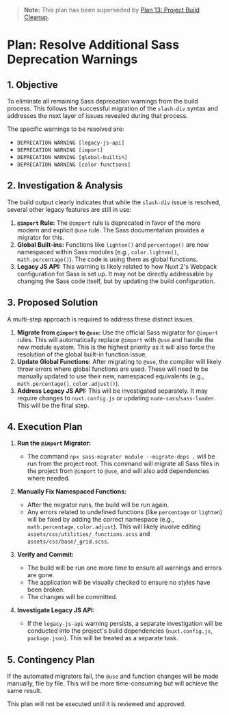 > **Note:** This plan has been superseded by [Plan 13: Project Build Cleanup](./13.project-build-cleanup.md).

# Plan: Resolve Additional Sass Deprecation Warnings

## 1. Objective

To eliminate all remaining Sass deprecation warnings from the build process. This follows the successful migration of the `slash-div` syntax and addresses the next layer of issues revealed during that process.

The specific warnings to be resolved are:
- `DEPRECATION WARNING [legacy-js-api]`
- `DEPRECATION WARNING [import]`
- `DEPRECATION WARNING [global-builtin]`
- `DEPRECATION WARNING [color-functions]`

## 2. Investigation & Analysis

The build output clearly indicates that while the `slash-div` issue is resolved, several other legacy features are still in use:

1.  **`@import` Rule:** The `@import` rule is deprecated in favor of the more modern and explicit `@use` rule. The Sass documentation provides a migrator for this.
2.  **Global Built-ins:** Functions like `lighten()` and `percentage()` are now namespaced within Sass modules (e.g., `color.lighten()`, `math.percentage()`). The code is using them as global functions.
3.  **Legacy JS API:** This warning is likely related to how Nuxt 2's Webpack configuration for Sass is set up. It may not be directly addressable by changing the Sass code itself, but by updating the build configuration.

## 3. Proposed Solution

A multi-step approach is required to address these distinct issues.

1.  **Migrate from `@import` to `@use`:** Use the official Sass migrator for `@import` rules. This will automatically replace `@import` with `@use` and handle the new module system. This is the highest priority as it will also force the resolution of the global built-in function issue.
2.  **Update Global Functions:** After migrating to `@use`, the compiler will likely throw errors where global functions are used. These will need to be manually updated to use their new, namespaced equivalents (e.g., `math.percentage()`, `color.adjust()`).
3.  **Address Legacy JS API:** This will be investigated separately. It may require changes to `nuxt.config.js` or updating `node-sass`/`sass-loader`. This will be the final step.

## 4. Execution Plan

1.  **Run the `@import` Migrator:**
    *   The command `npx sass-migrator module --migrate-deps .` will be run from the project root. This command will migrate all Sass files in the project from `@import` to `@use`, and will also add dependencies where needed.

2.  **Manually Fix Namespaced Functions:**
    *   After the migrator runs, the build will be run again.
    *   Any errors related to undefined functions (like `percentage` or `lighten`) will be fixed by adding the correct namespace (e.g., `math.percentage`, `color.adjust`). This will likely involve editing `assets/css/utilities/_functions.scss` and `assets/css/base/_grid.scss`.

3.  **Verify and Commit:**
    *   The build will be run one more time to ensure all warnings and errors are gone.
    *   The application will be visually checked to ensure no styles have been broken.
    *   The changes will be committed.

4.  **Investigate Legacy JS API:**
    *   If the `legacy-js-api` warning persists, a separate investigation will be conducted into the project's build dependencies (`nuxt.config.js`, `package.json`). This will be treated as a separate task.

## 5. Contingency Plan

If the automated migrators fail, the `@use` and function changes will be made manually, file by file. This will be more time-consuming but will achieve the same result.

This plan will not be executed until it is reviewed and approved.
